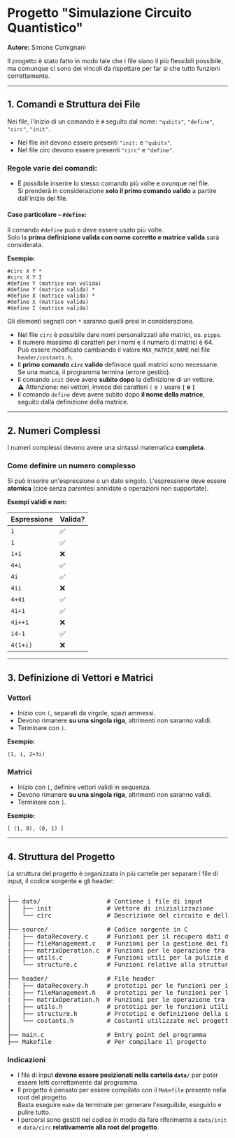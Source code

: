 # Progetto "Simulazione Circuito Quantistico"

**Autore:** Simone Comignani

Il progetto è stato fatto in modo tale che i file siano il più flessibili possibile,  
ma comunque ci sono dei vincoli da rispettare per far sì che tutto funzioni correttamente.

---

## 1. Comandi e Struttura dei File

Nei file, l'inizio di un comando è `#` seguito dal nome: `"qubits"`, `"define"`, `"circ"`, `"init"`.
- Nel file init devono essere presenti `"init:` e `"qubits"`.
- Nel file circ devono essere presenti `"circ"` e `"define"`. 

### Regole varie dei comandi:

- È possibile inserire lo stesso comando più volte e ovunque nel file.  
  Si prenderà in considerazione **solo il primo comando valido** a partire dall'inizio del file.

#### **Caso particolare – `#define`:**

Il comando `#define` può e deve essere usato più volte.  
Solo la **prima definizione valida con nome corretto e matrice valida** sarà considerata.

**Esempio:**

```
#circ X Y *  
#circ X Y I  
#define Y (matrice non valida)  
#define Y (matrice valida) *  
#define X (matrice valida) *  
#define X (matrice valida)  
#define I (matrice valida)
```

Gli elementi segnati con `*` saranno quelli presi in considerazione.

- Nel file `circ` è possibile dare nomi personalizzati alle matrici, es. `pippo`.
- Il numero massimo di caratteri per i nomi e il numero di matrici è 64.  
  Può essere modificato cambiando il valore `MAX_MATRIX_NAME` nel file `header/costants.h`.
- Il **primo comando `circ` valido** definisce quali matrici sono necessarie. Se una manca, il programma termina (errore gestito).
- Il comando `init` deve avere **subito dopo** la definizione di un vettore.  
  ⚠️ Attenzione: nei vettori, invece dei caratteri `(` e `)` usare **`[` e `]`**
- Il comando `define` deve avere subito dopo **il nome della matrice**, seguito dalla definizione della matrice.

---

## 2. Numeri Complessi

I numeri complessi devono avere una sintassi matematica **completa**.

### Come definire un numero complesso

Si può inserire un'espressione o un dato singolo. L'espressione deve essere **atomica** (cioè senza parentesi annidate o operazioni non supportate).

**Esempi validi e non:**

| Espressione | Valida? |
|-------------|---------|
| `i`         | ✅     |
| `1`         | ✅     |
| `1+1`       | ❌     |
| `4+i`       | ✅     |
| `4i`        | ✅     |
| `4ii`       | ❌     |
| `4+4i`      | ✅     |
| `4i+1`      | ✅     |
| `4i++1`     | ❌     |
| `i4-1`      | ✅     |
| `4(1+i)`    | ❌     |

---

## 3. Definizione di Vettori e Matrici

### Vettori

- Inizio con `(`, separati da virgole, spazi ammessi.
- Devono rimanere **su una singola riga**, altrimenti non saranno validi.
- Terminare con `)`.

**Esempio:**

```
(1, i, 2+3i)
```

### Matrici

- Inizio con `[`, definire vettori validi in sequenza.
- Devono rimanere **su una singola riga**, altrimenti non saranno validi.
- Terminare con `]`.

**Esempio:**

```
[ (1, 0), (0, 1) ]
```

---

## 4. Struttura del Progetto

La struttura del progetto è organizzata in più cartelle per separare i file di input, il codice sorgente e gli header:

<pre>
.
├── data/                  # Contiene i file di input
│   ├── init               # Vettore di inizializzazione
│   └── circ               # Descrizione del circuito e delle matrici
│
├── source/                # Codice sorgente in C
│   ├── dataRecovery.c     # Funzioni per il recupero dati dalle stringe
|   ├── fileManagement.c   # Funzioni per la gestione dei file
|   ├── matrixOperation.c  # Funzioni per le operazione tra matrici (anche per dichiararle)
|   ├── utils.c            # Funzioni utili per la pulizia del codice e debugging
│   └── structure.c        # Funzioni relative alla struttura `Complex`
│
├── header/                # File header
│   ├── dataRecovery.h     # prototipi per le funzioni per il recupero dati dalle stringe
|   ├── fileManagement.h   # prototipi per le funzioni per la gestione dei file
|   ├── matrixOperation.h  # Funzioni per le operazione tra matrici (anche per dichiararle)
|   ├── utils.h            # prototipi per le funzioni utili per la pulizia del codice e debugging
│   ├── structure.h        # Prototipi e definizione della struttura `Complex`
│   └── costants.h         # Costanti utilizzate nel progetto, definite con `#define`
│
├── main.c                 # Entry point del programma
├── Makefile               # Per compilare il progetto
</pre>

### Indicazioni

- I file di input **devono essere posizionati nella cartella `data/`** per poter essere letti correttamente dal programma.
- Il progetto è pensato per essere compilato con il `Makefile` presente nella root del progetto.  
  Basta eseguire `make` da terminale per generare l'eseguibile, eseguirlo e pulire tutto.
- I percorsi sono gestiti nel codice in modo da fare riferimento a `data/init` e `data/circ` **relativamente alla root del progetto**.
